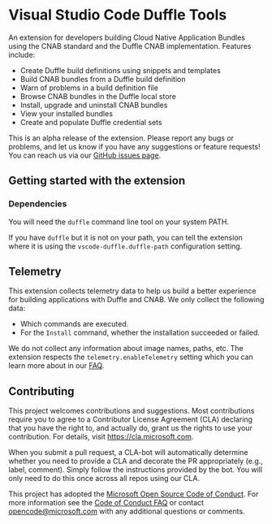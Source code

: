 # Visual Studio Code Duffle Tools

An extension for developers building Cloud Native Application Bundles using the CNAB standard and the Duffle CNAB implementation.  Features include:

* Create Duffle build definitions using snippets and templates
* Build CNAB bundles from a Duffle build definition
* Warn of problems in a build definition file
* Browse CNAB bundles in the Duffle local store
* Install, upgrade and uninstall CNAB bundles
* View your installed bundles
* Create and populate Duffle credential sets

This is an alpha release of the extension.  Please report any bugs or problems, and let us know if you have any suggestions or feature requests!  You can reach us via our [GitHub issues page](https://github.com/deislabs/duffle-vscode/issues).

## Getting started with the extension

### Dependencies

You will need the `duffle` command line tool on your system PATH.

If you have `duffle` but it is not on your path, you can tell the extension where it is using the `vscode-duffle.duffle-path` configuration setting.

## Telemetry

This extension collects telemetry data to help us build a better experience for building applications with Duffle and CNAB. We only collect the following data:

* Which commands are executed.
* For the `Install` command, whether the installation succeeded or failed.

We do not collect any information about image names, paths, etc. The extension respects the `telemetry.enableTelemetry` setting which you can learn more about in our [FAQ](https://code.visualstudio.com/docs/supporting/faq#_how-to-disable-telemetry-reporting).

## Contributing

This project welcomes contributions and suggestions.  Most contributions require you to agree to a
Contributor License Agreement (CLA) declaring that you have the right to, and actually do, grant us
the rights to use your contribution. For details, visit https://cla.microsoft.com.

When you submit a pull request, a CLA-bot will automatically determine whether you need to provide
a CLA and decorate the PR appropriately (e.g., label, comment). Simply follow the instructions
provided by the bot. You will only need to do this once across all repos using our CLA.

This project has adopted the [Microsoft Open Source Code of Conduct](https://opensource.microsoft.com/codeofconduct/).
For more information see the [Code of Conduct FAQ](https://opensource.microsoft.com/codeofconduct/faq/) or
contact [opencode@microsoft.com](mailto:opencode@microsoft.com) with any additional questions or comments.
